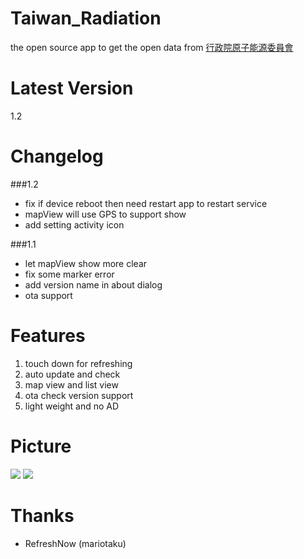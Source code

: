 Taiwan_Radiation
================
the open source app to get the open data from <a href="http://www.aec.gov.tw/%E8%B3%87%E8%A8%8A%E5%85%AC%E9%96%8B/%E9%96%8B%E6%94%BE%E8%B3%87%E6%96%99-Open-Data/02.%E5%85%A8%E5%9C%8B%E7%92%B0%E5%A2%83%E8%BC%BB%E5%B0%84%E5%81%B5%E6%B8%AC--219_2015_2017.html">行政院原子能源委員會</a>

Latest Version
================
1.2

Changelog
================
###1.2
* fix if device reboot then need restart app to restart service 
* mapView will use GPS to support show
* add setting activity icon

###1.1
* let mapView show more clear
* fix some marker error
* add version name in about dialog
* ota support

Features
================
1. touch down for refreshing
2. auto update and check 
3. map view and list view
4. ota check version support
5. light weight and no AD

Picture
================
<img src="http://truth.bahamut.com.tw/s01/201406/9946643f3c60a0d3677b15bd7be4dc3e.PNG"> <img src="http://truth.bahamut.com.tw/s01/201408/f890de72df1a3ac7468bb9274a8ab02a.PNG">

Thanks
================
* RefreshNow (mariotaku)
